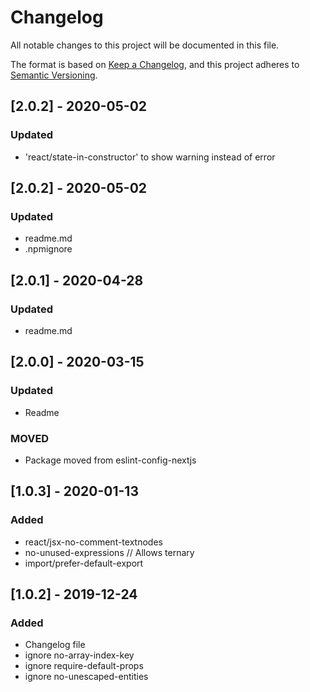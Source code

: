 # Changelog

All notable changes to this project will be documented in this file.

The format is based on [Keep a Changelog](https://keepachangelog.com/en/1.0.0/),
and this project adheres to [Semantic Versioning](https://semver.org/spec/v2.0.0.html).

## [2.0.2] - 2020-05-02

### Updated

- 'react/state-in-constructor' to show warning instead of error

## [2.0.2] - 2020-05-02

### Updated

- readme.md
- .npmignore

## [2.0.1] - 2020-04-28

### Updated

- readme.md

## [2.0.0] - 2020-03-15

### Updated

- Readme

### MOVED

- Package moved from eslint-config-nextjs

## [1.0.3] - 2020-01-13

### Added

- react/jsx-no-comment-textnodes
- no-unused-expressions // Allows ternary
- import/prefer-default-export

## [1.0.2] - 2019-12-24

### Added

- Changelog file
- ignore no-array-index-key
- ignore require-default-props
- ignore no-unescaped-entities
